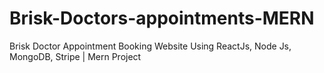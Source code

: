 # Brisk-Doctors-appointments-MERN
Brisk Doctor Appointment Booking Website Using ReactJs, Node Js, MongoDB, Stripe | Mern Project

